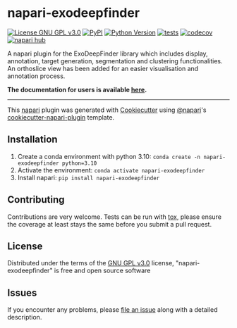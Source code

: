 # napari-exodeepfinder

[![License GNU GPL v3.0](https://img.shields.io/pypi/l/napari-exodeepfinder.svg?color=green)](https://github.com/deep-finder/napari-exodeepfinder/raw/main/LICENSE)
[![PyPI](https://img.shields.io/pypi/v/napari-exodeepfinder.svg?color=green)](https://pypi.org/project/napari-exodeepfinder)
[![Python Version](https://img.shields.io/pypi/pyversions/napari-exodeepfinder.svg?color=green)](https://python.org)
[![tests](https://github.com/deep-finder/napari-exodeepfinder/workflows/tests/badge.svg)](https://github.com/deep-finder/napari-exodeepfinder/actions)
[![codecov](https://codecov.io/gh/deep-finder/napari-exodeepfinder/branch/main/graph/badge.svg)](https://codecov.io/gh/deep-finder/napari-exodeepfinder)
[![napari hub](https://img.shields.io/endpoint?url=https://api.napari-hub.org/shields/napari-exodeepfinder)](https://napari-hub.org/plugins/napari-exodeepfinder)

A napari plugin for the ExoDeepFinder library which includes display, annotation, target generation, segmentation and clustering functionalities.
An orthoslice view has been added for an easier visualisation and annotation process.

**The documentation for users is available [here](https://deep-finder.github.io/napari-exodeepfinder/).**

----------------------------------

This [napari] plugin was generated with [Cookiecutter] using [@napari]'s [cookiecutter-napari-plugin] template.

<!--
Don't miss the full getting started guide to set up your new package:
https://github.com/napari/cookiecutter-napari-plugin#getting-started

and review the napari docs for plugin developers:
https://napari.org/plugins/index.html
-->

## Installation

1. Create a conda environment with python 3.10: `conda create -n napari-exodeepfinder python=3.10`
1. Activate the environment: `conda activate napari-exodeepfinder`
1. Install napari: `pip install napari-exodeepfinder`


## Contributing

Contributions are very welcome. Tests can be run with [tox], please ensure
the coverage at least stays the same before you submit a pull request.

## License

Distributed under the terms of the [GNU GPL v3.0] license,
"napari-exodeepfinder" is free and open source software

## Issues

If you encounter any problems, please [file an issue] along with a detailed description.

[napari]: https://github.com/napari/napari
[Cookiecutter]: https://github.com/audreyr/cookiecutter
[@napari]: https://github.com/napari
[MIT]: http://opensource.org/licenses/MIT
[BSD-3]: http://opensource.org/licenses/BSD-3-Clause
[GNU GPL v3.0]: http://www.gnu.org/licenses/gpl-3.0.txt
[GNU LGPL v3.0]: http://www.gnu.org/licenses/lgpl-3.0.txt
[Apache Software License 2.0]: http://www.apache.org/licenses/LICENSE-2.0
[Mozilla Public License 2.0]: https://www.mozilla.org/media/MPL/2.0/index.txt
[cookiecutter-napari-plugin]: https://github.com/napari/cookiecutter-napari-plugin

[file an issue]: https://github.com/deep-finder/napari-exodeepfinder/issues

[napari]: https://github.com/napari/napari
[tox]: https://tox.readthedocs.io/en/latest/
[pip]: https://pypi.org/project/pip/
[PyPI]: https://pypi.org/
